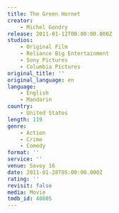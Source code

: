 ```yaml
---
title: The Green Hornet
creator:
    - Michel Gondry
release: 2011-01-12T00:00:00.000Z
studios:
    - Original Film
    - Reliance Big Entertainment
    - Sony Pictures
    - Columbia Pictures
original_title: ''
original_language: en
language:
    - English
    - Mandarin
country:
    - United States
length: 119
genre:
    - Action
    - Crime
    - Comedy
format: ''
service: ''
venue: Savoy 16
date: 2011-01-28T05:00:00.000Z
rating: ''
revisit: false
media: Movie
tmdb_id: 40805
---
```



